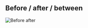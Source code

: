 ## Before / after / between

![Before after](https://jntakpe.github.io/dxp-training/resources/images/before-after.png)
